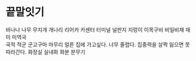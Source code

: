 # 끝말잇기

바나나
나무
무지개
개나리
리어카
카센터
터미널
널판지
지렁이
이목구비
비일비재
재미
미역국  
국적
적군
군고구마
마무리
얼른 집에 가고싶다.
너무 졸렵다.
집중력을 살짝 잃으면 못 따라간다.
화장실
실내화
화분
분무기